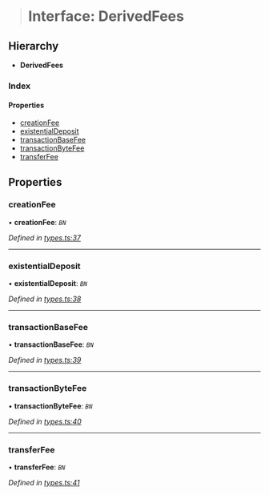 > # Interface: DerivedFees

## Hierarchy

* **DerivedFees**

### Index

#### Properties

* [creationFee](_types_.derivedfees.md#creationfee)
* [existentialDeposit](_types_.derivedfees.md#existentialdeposit)
* [transactionBaseFee](_types_.derivedfees.md#transactionbasefee)
* [transactionByteFee](_types_.derivedfees.md#transactionbytefee)
* [transferFee](_types_.derivedfees.md#transferfee)

## Properties

###  creationFee

• **creationFee**: *`BN`*

*Defined in [types.ts:37](https://github.com/polkadot-js/api/blob/8c4320c/packages/api-derive/src/types.ts#L37)*

___

###  existentialDeposit

• **existentialDeposit**: *`BN`*

*Defined in [types.ts:38](https://github.com/polkadot-js/api/blob/8c4320c/packages/api-derive/src/types.ts#L38)*

___

###  transactionBaseFee

• **transactionBaseFee**: *`BN`*

*Defined in [types.ts:39](https://github.com/polkadot-js/api/blob/8c4320c/packages/api-derive/src/types.ts#L39)*

___

###  transactionByteFee

• **transactionByteFee**: *`BN`*

*Defined in [types.ts:40](https://github.com/polkadot-js/api/blob/8c4320c/packages/api-derive/src/types.ts#L40)*

___

###  transferFee

• **transferFee**: *`BN`*

*Defined in [types.ts:41](https://github.com/polkadot-js/api/blob/8c4320c/packages/api-derive/src/types.ts#L41)*
